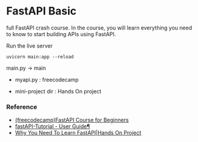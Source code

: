 # FastAPI Basic

full FastAPI crash course. In the course, you will learn everything you need to know to start building APIs using FastAPI.


Run the live server
```
uvicorn main:app --reload
```
main.py -> main

- myapi.py : freecodecamp

- mini-project dir : Hands On project
### Reference
- [(freecodecamp)FastAPI Course for Beginners](https://www.youtube.com/watch?v=tLKKmouUams)
- [fastAPI-Tutorial - User Guide¶](https://fastapi.tiangolo.com/tutorial/)
- [Why You Need To Learn FastAPI|Hands On Project](https://www.youtube.com/watch?v=cbASjoZZGIw)
